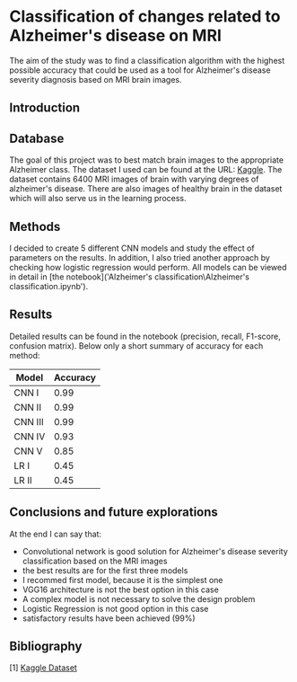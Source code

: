 # Classification of changes related to Alzheimer's disease on MRI

The aim of the study was to find a classification algorithm with the highest possible accuracy that could be used as a tool for Alzheimer's disease severity diagnosis based on MRI brain images.

## Introduction 



## Database

The goal of this project was to best match brain images to the appropriate Alzheimer class. The dataset I used can be found at the URL: [Kaggle](https://www.kaggle.com/datasets/sachinkumar413/alzheimer-mri-dataset). The dataset contains 6400 MRI images of brain with varying degrees of alzheimer's disease. There are also images of healthy brain in the dataset which will also serve us in the learning process.

## Methods

I decided to create 5 different CNN models and study the effect of parameters on the results. In addition, I also tried another approach by checking how logistic regression would perform. All models can be viewed in detail in [the notebook]('Alzheimer's classification\Alzheimer's classification.ipynb'). 

## Results
Detailed results can be found in the notebook (precision, recall, F1-score, confusion matrix). Below only a short summary of accuracy for each method: 

| Model  | Accuracy |
| ------------- | ------------- |
| CNN I  | 0.99 |
| CNN II  | 0.99  |
| CNN III  | 0.99  |
| CNN IV  | 0.93  |
| CNN V  | 0.85  |
| LR I  | 0.45 |
| LR II  | 0.45  |

## Conclusions and future explorations 
At the end I can say that:
* Convolutional network is good solution for Alzheimer's disease severity classification based on the MRI images
* the best results are for the first three models 
* I recommed first model, because it is the simplest one
* VGG16 architecture is not the best option in this case
* A complex model is not necessary to solve the design problem 
* Logistic Regression is not good option in this case
* satisfactory results have been achieved (99%)


## Bibliography

[1] [Kaggle Dataset](https://www.kaggle.com/datasets/sachinkumar413/alzheimer-mri-dataset)